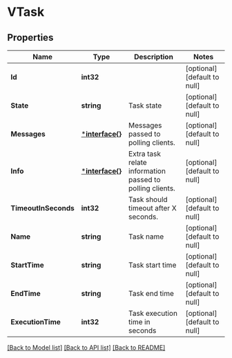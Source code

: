 # VTask

## Properties
Name | Type | Description | Notes
------------ | ------------- | ------------- | -------------
**Id** | **int32** |  | [optional] [default to null]
**State** | **string** | Task state | [optional] [default to null]
**Messages** | [***interface{}**](interface{}.md) | Messages passed to polling clients. | [optional] [default to null]
**Info** | [***interface{}**](interface{}.md) | Extra task relate information passed to polling clients. | [optional] [default to null]
**TimeoutInSeconds** | **int32** | Task should timeout after X seconds. | [optional] [default to null]
**Name** | **string** | Task name | [optional] [default to null]
**StartTime** | **string** | Task start time | [optional] [default to null]
**EndTime** | **string** | Task end time | [optional] [default to null]
**ExecutionTime** | **int32** | Task execution time in seconds | [optional] [default to null]

[[Back to Model list]](../README.md#documentation-for-models) [[Back to API list]](../README.md#documentation-for-api-endpoints) [[Back to README]](../README.md)


